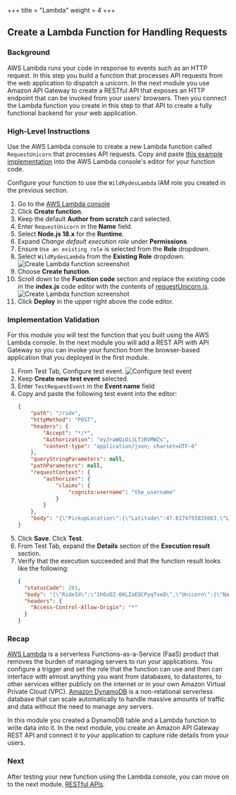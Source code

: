 +++
title = "Lambda"
weight = 4
+++

## Create a Lambda Function for Handling Requests

### Background

AWS Lambda runs your code in response to events such as an HTTP request. In this step you build a function that processes API requests from the web application to dispatch a unicorn. In the next module you use Amazon API Gateway to create a RESTful API that exposes an HTTP endpoint that can be invoked from your users' browsers. Then you connect the Lambda function you create in this step to that API to create a fully functional backend for your web application.

### High-Level Instructions

Use the AWS Lambda console to create a new Lambda function called `RequestUnicorn` that processes API requests. Copy and paste [this example implementation](requestUnicorn.js) into the AWS Lambda console's editor for your function code.

Configure your function to use the `WildRydesLambda` IAM role you created in the previous section.

1. Go to the [AWS Lambda console][lambda-console]
2. Click **Create function**.
3. Keep the default **Author from scratch** card selected.
4. Enter `RequestUnicorn` in the **Name** field.
5. Select **Node.js 18.x** for the **Runtime**.
6. Expand *Change default execution role* under **Permissions**.
7. Ensure `Use an existing role` is selected from the **Role** dropdown.
8. Select `WildRydesLambda` from the **Existing Role** dropdown.
    ![Create Lambda function screenshot](/images/create-lambda-function.png)
9. Choose **Create function**.
10. Scroll down to the **Function code** section and replace the existing code in the **index.js** code editor with the contents of [requestUnicorn.js](requestUnicorn.js).
    ![Create Lambda function screenshot](/images/create-lambda-function-code.png)
11. Click **Deploy** in the upper right above the code editor.

### Implementation Validation

For this module you will test the function that you built using the AWS Lambda console. In the next module you will add a REST API with API Gateway so you can invoke your function from the browser-based application that you deployed in the first module.

1. From Test Tab, Configure test event.
    ![Configure test event](/images/configure-test-event.png)
2. Keep **Create new test event** selected.
3. Enter `TestRequestEvent` in the **Event name** field
4. Copy and paste the following test event into the editor: 
    ```JSON
    {
        "path": "/ride",
        "httpMethod": "POST",
        "headers": {
            "Accept": "*/*",
            "Authorization": "eyJraWQiOiJLTzRVMWZs",
            "content-type": "application/json; charset=UTF-8"
        },
        "queryStringParameters": null,
        "pathParameters": null,
        "requestContext": {
            "authorizer": {
                "claims": {
                    "cognito:username": "the_username"
                }
            }
        },
        "body": "{\"PickupLocation\":{\"Latitude\":47.6174755835663,\"Longitude\":-122.28837066650185}}"
    }
    ```
5. Click **Save**. Click **Test**.
6. From Test Tab, expand the **Details** section of the **Execution result** section.
7. Verify that the execution succeeded and that the function result looks like the following: 
    ```JSON
    {
      "statusCode": 201,
      "body": "{\"RideId\":\"1h0zDZ-6KLZaEQCPyqTxeQ\",\"Unicorn\":{\"Name\":\"Shadowfax\",\"Color\":\"White\",\"Gender\":\"Male\"},\"UnicornName\":\"Shadowfax\",\"Eta\":\"30 seconds\",\"Rider\":\"the_username\"}",
      "headers": {
        "Access-Control-Allow-Origin": "*"
      }
    }
    ```

[lambda-console]: https://console.aws.amazon.com/lambda/home

### Recap

[AWS Lambda][lambda] is a serverless Functions-as-a-Service (FaaS) product that removes the burden of managing servers to run your applications. You configure a trigger and set the role that the function can use and then can interface with almost anything you want from databases, to datastores, to other services either publicly on the internet or in your own Amazon Virtual Private Cloud (VPC). [Amazon DynamoDB][dynamodb] is a non-relational serverless database that can scale automatically to handle massive amounts of traffic and data without the need to manage any servers.

In this module you created a DynamoDB table and a Lambda function to write data into it. In the next module, you create an Amazon API Gateway REST API and connect it to your application to capture ride details from your users.

### Next

After testing your new function using the Lambda console, you can move on to the next module, [RESTful APIs][restful-apis].

[dynamodb]: https://aws.amazon.com/dynamodb/
[lambda]: https://aws.amazon.com/lambda/
[restful-apis]: /4-restfulapis

